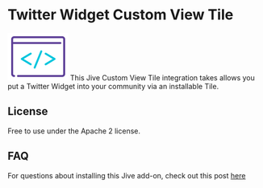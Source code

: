 # Twitter Widget Custom View Tile
[![JiveDev](dev_logo.png)](https://developer.jiveosftware.com)
This Jive Custom View Tile integration takes allows you put a Twitter Widget into your community via an installable Tile.


## License
Free to use under the Apache 2 license.


## FAQ
For questions about installing this Jive add-on, check out this post [here](https://community.jivesoftware.com/docs/DOC-141123)
